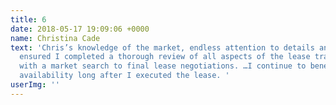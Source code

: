 ```yaml
---
title: 6
date: 2018-05-17 19:09:06 +0000
name: Christina Cade
text: 'Chris’s knowledge of the market, endless attention to details and relationships
  ensured I completed a thorough review of all aspects of the lease transaction beginning
  with a market search to final lease negotiations. …I continue to benefit from his
  availability long after I executed the lease. '
userImg: ''
---
```


